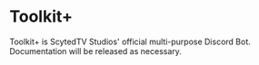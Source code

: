 # Toolkit+
Toolkit+ is ScytedTV Studios' official multi-purpose Discord Bot. Documentation will be released as necessary.
